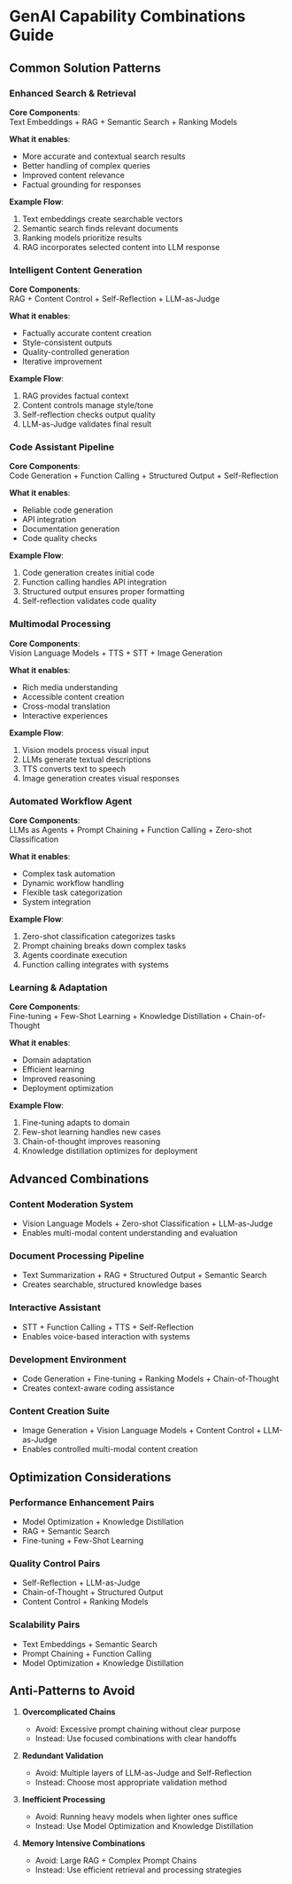 # GenAI Capability Combinations Guide

## Common Solution Patterns

### Enhanced Search & Retrieval

**Core Components**: \
Text Embeddings + RAG + Semantic Search + Ranking Models

**What it enables**:

- More accurate and contextual search results
- Better handling of complex queries
- Improved content relevance
- Factual grounding for responses

**Example Flow**:

1. Text embeddings create searchable vectors
2. Semantic search finds relevant documents
3. Ranking models prioritize results
4. RAG incorporates selected content into LLM response

### Intelligent Content Generation

**Core Components**: \
RAG + Content Control + Self-Reflection + LLM-as-Judge

**What it enables**:

- Factually accurate content creation
- Style-consistent outputs
- Quality-controlled generation
- Iterative improvement

**Example Flow**:

1. RAG provides factual context
2. Content controls manage style/tone
3. Self-reflection checks output quality
4. LLM-as-Judge validates final result

### Code Assistant Pipeline

**Core Components**: \
Code Generation + Function Calling + Structured Output + Self-Reflection

**What it enables**:

- Reliable code generation
- API integration
- Documentation generation
- Code quality checks

**Example Flow**:

1. Code generation creates initial code
2. Function calling handles API integration
3. Structured output ensures proper formatting
4. Self-reflection validates code quality

### Multimodal Processing

**Core Components**: \
Vision Language Models + TTS + STT + Image Generation

**What it enables**:

- Rich media understanding
- Accessible content creation
- Cross-modal translation
- Interactive experiences

**Example Flow**:

1. Vision models process visual input
2. LLMs generate textual descriptions
3. TTS converts text to speech
4. Image generation creates visual responses

### Automated Workflow Agent

**Core Components**: \
LLMs as Agents + Prompt Chaining + Function Calling + Zero-shot Classification

**What it enables**:

- Complex task automation
- Dynamic workflow handling
- Flexible task categorization
- System integration

**Example Flow**:

1. Zero-shot classification categorizes tasks
2. Prompt chaining breaks down complex tasks
3. Agents coordinate execution
4. Function calling integrates with systems

### Learning & Adaptation

**Core Components**: \
Fine-tuning + Few-Shot Learning + Knowledge Distillation + Chain-of-Thought

**What it enables**:

- Domain adaptation
- Efficient learning
- Improved reasoning
- Deployment optimization

**Example Flow**:

1. Fine-tuning adapts to domain
2. Few-shot learning handles new cases
3. Chain-of-thought improves reasoning
4. Knowledge distillation optimizes for deployment

## Advanced Combinations

### Content Moderation System

- Vision Language Models + Zero-shot Classification + LLM-as-Judge
- Enables multi-modal content understanding and evaluation

### Document Processing Pipeline

- Text Summarization + RAG + Structured Output + Semantic Search
- Creates searchable, structured knowledge bases

### Interactive Assistant

- STT + Function Calling + TTS + Self-Reflection
- Enables voice-based interaction with systems

### Development Environment

- Code Generation + Fine-tuning + Ranking Models + Chain-of-Thought
- Creates context-aware coding assistance

### Content Creation Suite

- Image Generation + Vision Language Models + Content Control + LLM-as-Judge
- Enables controlled multi-modal content creation

## Optimization Considerations

### Performance Enhancement Pairs

- Model Optimization + Knowledge Distillation
- RAG + Semantic Search
- Fine-tuning + Few-Shot Learning

### Quality Control Pairs

- Self-Reflection + LLM-as-Judge
- Chain-of-Thought + Structured Output
- Content Control + Ranking Models

### Scalability Pairs

- Text Embeddings + Semantic Search
- Prompt Chaining + Function Calling
- Model Optimization + Knowledge Distillation

## Anti-Patterns to Avoid

1. **Overcomplicated Chains**

   - Avoid: Excessive prompt chaining without clear purpose
   - Instead: Use focused combinations with clear handoffs

2. **Redundant Validation**

   - Avoid: Multiple layers of LLM-as-Judge and Self-Reflection
   - Instead: Choose most appropriate validation method

3. **Inefficient Processing**

   - Avoid: Running heavy models when lighter ones suffice
   - Instead: Use Model Optimization and Knowledge Distillation

4. **Memory Intensive Combinations**
   - Avoid: Large RAG + Complex Prompt Chains
   - Instead: Use efficient retrieval and processing strategies
